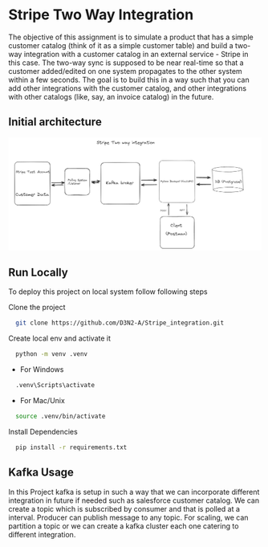 # Stripe Two Way Integration

The objective of this assignment is to simulate a product that has a simple
customer catalog (think of it as a simple customer table) and build a two-way integration with a
customer catalog in an external service - Stripe in this case. The two-way sync is supposed to be near
real-time so that a customer added/edited on one system propagates to the other system within
a few seconds. The goal is to build this in a way such that you can add other integrations with
the customer catalog, and other integrations with other catalogs (like, say, an invoice catalog) in
the future.

## Initial architecture

![v1.0 Architecture](Initial.png)

## Run Locally

To deploy this project on local system follow following steps

Clone the project

```bash
  git clone https://github.com/D3N2-A/Stripe_integration.git
```

Create local env and activate it

```bash
  python -m venv .venv
```

- For Windows

```bash
  .venv\Scripts\activate
```

- For Mac/Unix

```bash
  source .venv/bin/activate
```

Install Dependencies

```bash
  pip install -r requirements.txt
```

## Kafka Usage

In this Project kafka is setup in such a way that we can incorporate different integration in future if needed such as salesforce customer catalog. We can create a topic which is subscribed by consumer and that is polled at a interval. Producer can publish message to any topic. For scaling, we can partition a topic or we can create a kafka cluster each one catering to different integration.
